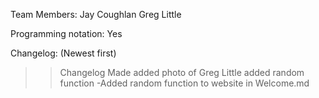 Team Members:
    Jay Coughlan
    Greg Little

Programming notation: Yes

Changelog: (Newest first)
>>Changelog Made
>> added photo of Greg Little
>> added random function
-Added random function to website in Welcome.md
